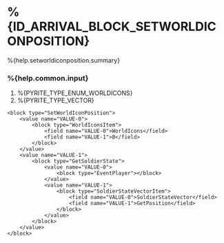 # %{ID_ARRIVAL_BLOCK_SETWORLDICONPOSITION}

%{help.setworldiconposition.summary}

### %{help.common.input}

1. %{PYRITE_TYPE_ENUM_WORLDICONS}
2. %{PYRITE_TYPE_VECTOR}

```
<block type="SetWorldIconPosition">
    <value name="VALUE-0">
        <block type="WorldIconsItem">
            <field name="VALUE-0">WorldIcons</field>
            <field name="VALUE-1">B</field>
        </block>
    </value>
    <value name="VALUE-1">
        <block type="GetSoldierState">
            <value name="VALUE-0">
                <block type="EventPlayer"></block>
            </value>
            <value name="VALUE-1">
                <block type="SoldierStateVectorItem">
                    <field name="VALUE-0">SoldierStateVector</field>
                    <field name="VALUE-1">GetPosition</field>
                </block>
            </value>
        </block>
    </value>
</block>
```